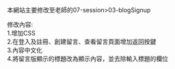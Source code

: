 本網站主要修改至老師的07-session>03-blogSignup  

修改內容:  
1.增加CSS  
2.在登入及註冊、創建留言、查看留言頁面增加返回按鍵  
3.內容中文化  
4.將留言版顯示的標題改為顯示內容，並去除輸入標題的欄位  

